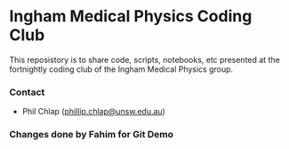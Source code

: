 # Ingham Medical Physics Coding Club

This reposistory is to share code, scripts, notebooks, etc presented at the fortnightly coding club of the Ingham Medical Physics group.

### Contact
 - Phil Chlap (<phillip.chlap@unsw.edu.au>)

### Changes done by Fahim for Git Demo